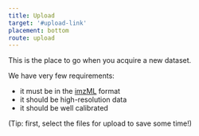 ```yaml
---
title: Upload
target: '#upload-link'
placement: bottom
route: upload
---
```


This is the place to go when you acquire a new dataset.

We have very few requirements:

- it must be in the [imzML](https://ms-imaging.org/wp/introduction/) format
- it should be high-resolution data
- it should be well calibrated

(Tip: first, select the files for upload to save some time!)
